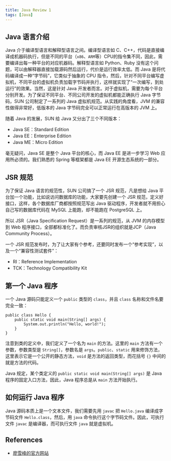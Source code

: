 ```yaml
---
title: Java Review 1
tags: [Java]
---
```


## Java 语言介绍
Java 介于编译型语言和解释型语言之间。编译型语言如 C、C++，代码是直接编译成机器码执行，但是不同的平台（`x86`、`ARM`等）CPU的指令集不同，因此，需要编译出每一种平台的对应机器码。解释型语言如 Python、Ruby 没有这个问题，可以由解释器直接加载源码然后运行，代价是运行效率太低。而 Java 是将代码编译成一种“字节码”，它类似于抽象的 CPU 指令，然后，针对不同平台编写虚拟机，不同平台的虚拟机负责加载字节码并执行，这样就实现了“一次编写，到处运行”的效果。当然，这是针对 Java 开发者而言。对于虚拟机，需要为每个平台分别开发。为了保证不同平台、不同公司开发的虚拟机都能正确执行 Java 字节码，SUN 公司制定了一系列的 Java 虚拟机规范。从实践的角度看，JVM 的兼容性做得非常好，低版本的 Java 字节码完全可以正常运行在高版本的 JVM 上。

随着 Java 的发展，SUN 给 Java 又分出了三个不同版本：
- Java SE：Standard Edition
- Java EE：Enterprise Edition
- Java ME：Micro Edition

毫无疑问，Java SE 是整个 Java 平台的核心，而 Java EE 是进一步学习 Web 应用所必须的。我们熟悉的 Spring 等框架都是 Java EE 开源生态系统的一部分。

## JSR 规范
为了保证 Java 语言的规范性，SUN 公司搞了一个 JSR 规范，凡是想给 Java 平台加一个功能，比如说访问数据库的功能，大家要先创建一个 JSR 规范，定义好接口，这样，各个数据库厂商都按照规范写出 Java 驱动程序，开发者就不用担心自己写的数据库代码在 MySQL 上能跑，却不能跑在 PostgreSQL 上。

所以 JSR（Java Specification Request）是一系列的规范，从 JVM 的内存模型到 Web 程序接口，全部都标准化了。而负责审核JSR的组织就是JCP（Java Community Process）。

一个 JSR 规范发布时，为了让大家有个参考，还要同时发布一个“参考实现”，以及一个“兼容性测试套件”：
- RI：Reference Implementation
- TCK：Technology Compatibility Kit

## 第一个 Java 程序
一个 Java 源码只能定义一个 `public` 类型的 `class`，并且 `class` 名称和文件名要完全一致：
```
public class Hello {
    public static void main(String[] args) {
        System.out.println("Hello, world!");
    }
}
```

注意到类的定义中，我们定义了一个名为 `main` 的方法。这里的 `main` 方法有一个参数，参数类型是 `String[]`，参数名是 `args`。`public`、`static` 用来修饰方法，这里表示它是一个公开的静态方法，`void` 是方法的返回类型，而花括号 `{}` 中间的就是方法的代码。

Java 规定，某个类定义的 `public static void main(String[] args)` 是 Java 程序的固定入口方法，因此，Java 程序总是从 `main` 方法开始执行。

## 如何运行 Java 程序
Java 源码本质上是一个文本文件，我们需要先用 `javac` 把 `Hello.java` 编译成字节码文件 `Hello.class`，然后，用 `java` 命令执行这个字节码文件。因此，可执行文件 `javac` 是编译器，而可执行文件 `java` 就是虚拟机。

## References
- [廖雪峰的官方网站](https://www.liaoxuefeng.com/wiki/1252599548343744/1255876875896416)
